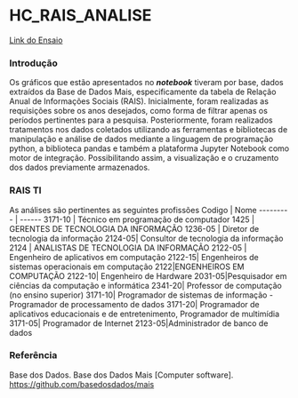 # HC_RAIS_ANALISE

[Link do Ensaio](https://docs.google.com/document/d/1SlTzCf22V2bHqd-fmjWKeZzUDkpuPWHc/edit?usp=sharing&ouid=102952981495840237811&rtpof=true&sd=true)

### Introdução
Os gráficos que estão apresentados no ***notebook*** tiveram por base, dados extraídos da Base de Dados Mais, especificamente da tabela de Relação Anual de Informações Sociais (RAIS). Inicialmente, foram realizadas as requisições sobre os anos desejados, como forma de filtrar apenas os períodos pertinentes para a pesquisa. Posteriormente, foram realizados tratamentos nos dados coletados utilizando as ferramentas e bibliotecas de manipulação e análise de dados mediante a linguagem de programação python, a biblioteca pandas e também a plataforma Jupyter Notebook como motor de integração. Possibilitando assim, a visualização e o cruzamento dos dados previamente armazenados.

### RAIS TI
As análises são pertinentes as seguintes profissões
Codigo   | Nome
--------- | ------
3171-10 | Técnico em programação de computador
1425 | GERENTES DE TECNOLOGIA DA INFORMAÇÃO
1236-05 | Diretor de tecnologia da informação
2124-05| Consultor de tecnologia da informação
2124 | ANALISTAS DE TECNOLOGIA DA INFORMAÇÃO
2122-05 | Engenheiro de aplicativos em computação
2122-15| Engenheiros de sistemas operacionais em computação
2122|ENGENHEIROS EM COMPUTAÇÃO
2122-10| Engenheiro de Hardware
2031-05|Pesquisador em ciências da computação e informática
2341-20| Professor de computação (no ensino superior)
3171-10| Programador de sistemas de informação - Programador de processamento de dados
3171-20| Programador de aplicativos educacionais e de entretenimento, Programador de multimídia
3171-05| Programador de Internet
2123-05|Administrador de banco de dados

### Referência
Base dos Dados. Base dos Dados Mais [Computer software]. https://github.com/basedosdados/mais
